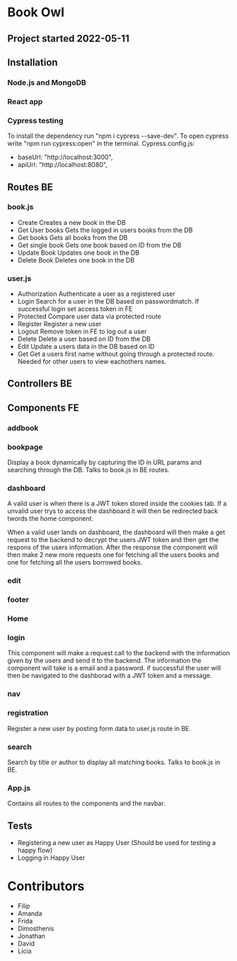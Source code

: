# Book Owl

## Project started 2022-05-11

## Installation

### Node.js and MongoDB

### React app

### Cypress testing

To install the dependency run "npm i cypress --save-dev". To open cypress write "npm run cypress:open" in the terminal.
Cypress.config.js:

- baseUrl: "http://localhost:3000",
- apiUrl: "http://localhost:8080",

## Routes BE

### book.js

- Create
  Creates a new book in the DB
- Get User books
  Gets the logged in users books from the DB
- Get books
  Gets all books from the DB
- Get single book
  Gets one book based on ID from the DB
- Update Book
  Updates one book in the DB
- Delete Book
  Deletes one book in the DB

### user.js

- Authorization
  Authenticate a user as a registered user
- Login
  Search for a user in the DB based on passwordmatch. If successful login set access token in FE
- Protected
  Compare user data via protected route
- Register
  Register a new user
- Logout
  Remove token in FE to log out a user
- Delete
  Delete a user based on ID from the DB
- Edit
  Update a users data in the DB based on ID
- Get
  Get a users first name without going through a protected route. Needed for other users to view eachothers names.

## Controllers BE

## Components FE

### addbook

### bookpage

Display a book dynamically by capturing the ID in URL params and searching through the DB.
Talks to book.js in BE routes.

### dashboard

A valid user is when there is a JWT token stored inside the cookies tab. If a unvalid user trys to access the dashboard it will then be redirected back twords the home component.

When a valid user lands on dashboard, the dashboard will then make a get request to the backend to decrypt the users JWT token and then get the respons of the users information.
After the response the component will then make 2 new more requests one for fetching all the users books and one for fetching all the users borrowed books.

### edit

### footer

### Home

### login

This component will make a request call to the backend with the information given by the users and send it to the backend. The information the component will take is a email and a password. if successful the user will then be navigated to the dashborad with a JWT token and a message.

### nav

### registration

Register a new user by posting form data to user.js route in BE.

### search

Search by title or author to display all matching books.
Talks to book.js in BE.

### App.js

Contains all routes to the components and the navbar.

## Tests

- Registering a new user as Happy User (Should be used for testing a happy flow)
- Logging in Happy User

# Contributors

- Filip
- Amanda
- Frida
- Dimosthenis
- Jonathan
- David
- Licia
